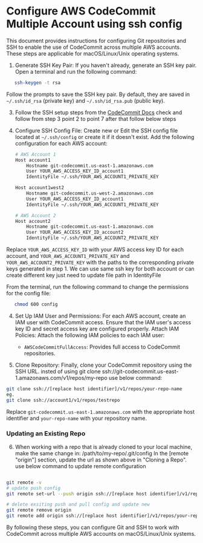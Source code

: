 # Configure AWS CodeCommit Multiple Account using ssh config 

This document provides instructions for configuring Git repositories and SSH to enable the use of CodeCommit across multiple AWS accounts. These steps are applicable for macOS/Linux/Unix operating systems.
1. Generate SSH Key Pair:
If you haven't already, generate an SSH key pair. Open a terminal and run the following command:

```bash
   ssh-keygen -t rsa 
```
   Follow the prompts to save the SSH key pair. By default, they are saved in `~/.ssh/id_rsa` (private key) and `~/.ssh/id_rsa.pub` (public key).

3. Follow the SSH setup steps from the [CodeCommit Docs](https://docs.aws.amazon.com/codecommit/latest/userguide/setting-up-ssh-unixes.html) check and follow from step 3 point 2 to point 7 after that follow below steps

4. Configure SSH Config File:
   Create new or Edit the SSH config file located at `~/.ssh/config` or create it if it doesn't exist. Add the following configuration for each AWS account:
   
   ```bash
   # AWS Account 1
   Host account1
       Hostname git-codecommit.us-east-1.amazonaws.com
       User YOUR_AWS_ACCESS_KEY_ID_account1
       IdentityFile ~/.ssh/YOUR_AWS_ACCOUNT1_PRIVATE_KEY
   
   Host account1west2
       Hostname git-codecommit.us-west-2.amazonaws.com
       User YOUR_AWS_ACCESS_KEY_ID_account1
       IdentityFile ~/.ssh/YOUR_AWS_ACCOUNT1_PRIVATE_KEY

   # AWS Account 2
   Host account2
       Hostname git-codecommit.us-east-1.amazonaws.com
       User YOUR_AWS_ACCESS_KEY_ID_account2
       IdentityFile ~/.ssh/YOUR_AWS_ACCOUNT2_PRIVATE_KEY
   ```

Replace `YOUR_AWS_ACCESS_KEY_ID` with your AWS access key ID for each account, and `YOUR_AWS_ACCOUNT1_PRIVATE_KEY` and `YOUR_AWS_ACCOUNT2_PRIVATE_KEY` with the paths to the corresponding private keys generated in step 1. We can use same ssh key for both account or can create different key just need to update file path in IdentityFile

From the terminal, run the following command to change the permissions for the config file:

```bash
   chmod 600 config
```

4. Set Up IAM User and Permissions:
   For each AWS account, create an IAM user with CodeCommit access. Ensure that the IAM user's access key ID and secret access key are configured properly.
   Attach IAM Policies:
   Attach the following IAM policies to each IAM user:
   - `AWSCodeCommitFullAccess`: Provides full access to CodeCommit repositories.
   
5. Clone Repository: 
   Finally, clone your CodeCommit repository using the SSH URL. insted of using git clone ssh://git-codecommit.us-east-1.amazonaws.com/v1/repos/my-repo use below command: 

```bash
git clone ssh://[replace host identifier]/v1/repos/your-repo-name
eg.
git clone ssh://account1/v1/repos/testrepo
```

Replace `git-codecommit.us-east-1.amazonaws.com` with the appropriate host identifier and `your-repo-name` with your repository name.

### Updating an Existing Repo
6. When working with a repo that is already cloned to your local machine, make the same change in: /path/to/my-repo/.git/config In the [remote "origin"] section, update the url as shown above in "Cloning a Repo".
use below command to update remote configuration

```bash

git remote -v
# update push config
git remote set-url --push origin ssh://[replace host identifier]/v1/repos/your-repo-name

# delete exsiting push and pull config and update new
git remote remove origin
git remote add origin ssh://[replace host identifier]/v1/repos/your-repo-name
```

By following these steps, you can configure Git and SSH to work with CodeCommit across multiple AWS accounts on macOS/Linux/Unix systems.

